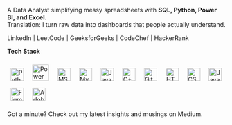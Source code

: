 A Data Analyst simplifying messy spreadsheets with <b>SQL, Python, Power BI, and Excel.</b>
<br>Translation: I turn raw data into dashboards that people actually understand.  

<a href="https://www.linkedin.com/in/yochanapreethi/" target="_blank" rel="noopener noreferrer" style="text-decoration:none;">LinkedIn</a> |
<a href="https://leetcode.com/yochanapreethi" target="_blank" rel="noopener noreferrer" style="text-decoration:none;">LeetCode</a> |
<a href="https://auth.geeksforgeeks.org/user/yochanapreethi" target="_blank" rel="noopener noreferrer" style="text-decoration:none;">GeeksforGeeks</a> |
<a href="https://www.codechef.com/users/yochanapreethi" target="_blank" rel="noopener noreferrer" style="text-decoration:none;">CodeChef</a> |
<a href="https://www.hackerrank.com/yochanapreethi" target="_blank" rel="noopener noreferrer" style="text-decoration:none;">HackerRank</a>

**Tech Stack**
<p align="left">
  <a href="https://www.python.org/" target="_blank" rel="noopener noreferrer" style="text-decoration:none;">
    <img src="https://cdn.jsdelivr.net/gh/devicons/devicon/icons/python/python-original.svg" alt="Python" width="30" height="30" style="margin:8px; border:none;" />
  </a>
  <a href="https://powerbi.microsoft.com/" target="_blank" rel="noopener noreferrer" style="text-decoration:none;">
    <img src="https://img.icons8.com/color/48/000000/power-bi.png" alt="Power BI" width="38" height="38" style="margin:8px; border:none;" />
  </a>
  <a href="https://www.microsoft.com/en-us/microsoft-365/excel" target="_blank" rel="noopener noreferrer" style="text-decoration:none;">
    <img src="https://cdn-icons-png.flaticon.com/512/732/732220.png" alt="MS Excel" width="30" height="30" style="margin:8px; border:none;" />
  </a>
  <a href="https://www.mysql.org/" target="_blank" rel="noopener noreferrer" style="text-decoration:none;">
    <img src="https://cdn.jsdelivr.net/gh/devicons/devicon/icons/mysql/mysql-original.svg" alt="MySQL" width="30" height="30" style="margin:8px; border:none;" />
  </a>
  <a href="https://www.java.com/" target="_blank" rel="noopener noreferrer" style="text-decoration:none;">
    <img src="https://cdn.jsdelivr.net/gh/devicons/devicon/icons/java/java-original.svg" alt="Java" width="30" height="30" style="margin:8px; border:none;" />
  </a>
  <a href="https://www.cplusplus.com/" target="_blank" rel="noopener noreferrer" style="text-decoration:none;">
    <img src="https://cdn.jsdelivr.net/gh/devicons/devicon/icons/cplusplus/cplusplus-original.svg" alt="C++" width="30" height="30" style="margin:8px; border:none;" />
  </a>
  <a href="https://github.com/" target="_blank" rel="noopener noreferrer" style="text-decoration:none;">
    <img src="https://cdn.jsdelivr.net/gh/devicons/devicon/icons/git/git-original.svg" alt="GitHub" width="30" height="30" style="margin:8px; border:none;" />
  </a>
  <a href="https://developer.mozilla.org/en-US/docs/Web/HTML" target="_blank" rel="noopener noreferrer" style="text-decoration:none;">
    <img src="https://cdn.jsdelivr.net/gh/devicons/devicon/icons/html5/html5-original.svg" alt="HTML5" width="30" height="30" style="margin:8px; border:none;" />
  </a>
  <a href="https://developer.mozilla.org/en-US/docs/Web/CSS" target="_blank" rel="noopener noreferrer" style="text-decoration:none;">
    <img src="https://cdn.jsdelivr.net/gh/devicons/devicon/icons/css3/css3-original.svg" alt="CSS3" width="30" height="30" style="margin:8px; border:none;" />
  </a>
  <a href="https://www.javascript.com/" target="_blank" rel="noopener noreferrer" style="text-decoration:none;">
    <img src="https://cdn.jsdelivr.net/gh/devicons/devicon/icons/javascript/javascript-original.svg" alt="JavaScript" width="30" height="30" style="margin:8px; border:none;" />
  </a>
  <a href="https://www.figma.com/" target="_blank" rel="noopener noreferrer" style="text-decoration:none;">
    <img src="https://cdn.jsdelivr.net/gh/devicons/devicon/icons/figma/figma-original.svg" alt="Figma" width="30" height="30" style="margin:8px; border:none;" />
  </a>
  <a href="https://www.adobe.com/products/illustrator.html" target="_blank" rel="noopener noreferrer" style="text-decoration:none;">
    <img src="https://upload.wikimedia.org/wikipedia/commons/f/fb/Adobe_Illustrator_CC_icon.svg" alt="Adobe Illustrator" width="30" height="30" style="margin:8px; border:none;" />
  </a>
</p>

Got a minute? Check out my latest insights and musings on <a href="https://medium.com/@yochanapreethi2807" target="_blank" rel="noopener noreferrer" style="text-decoration:none;">Medium</a>.
